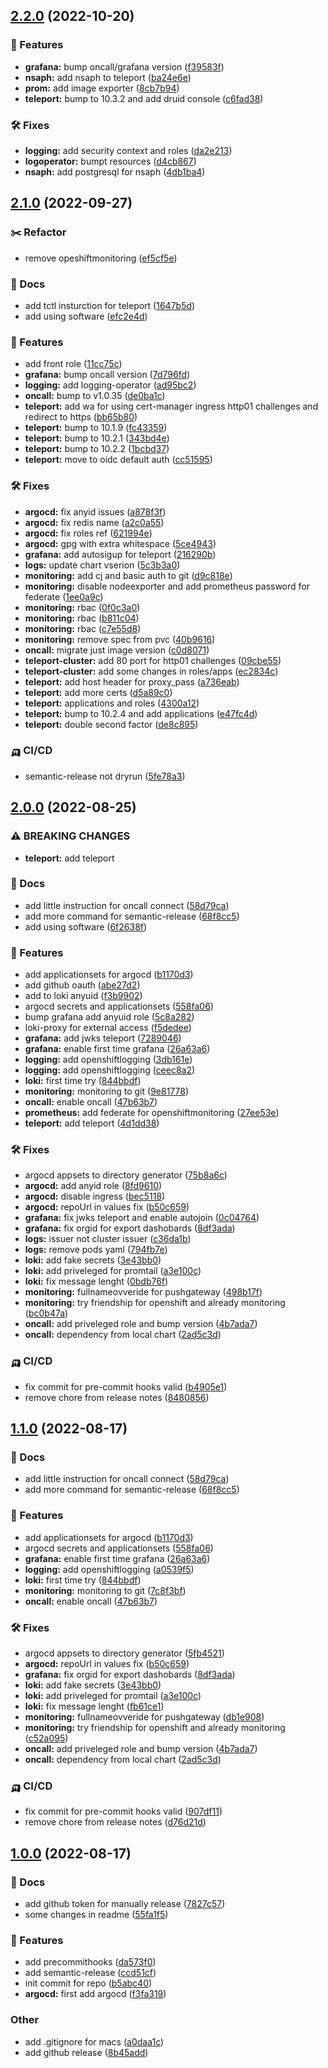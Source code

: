 ## [2.2.0](https://github.com/ForomePlatform/oc-iac/compare/2.1.0...2.2.0) (2022-10-20)


### 🚀 Features

* **grafana:** bump oncall/grafana version ([f39583f](https://github.com/ForomePlatform/oc-iac/commit/f39583f3356fea88cc718ad66334caed9fc1234e))
* **nsaph:** add nsaph to teleport ([ba24e6e](https://github.com/ForomePlatform/oc-iac/commit/ba24e6e2df7dcf4f1ec24750e1e2446a497e67bb))
* **prom:** add image exporter ([8cb7b94](https://github.com/ForomePlatform/oc-iac/commit/8cb7b941029bec54a648bdb17a2d72880dc1439c))
* **teleport:** bump to 10.3.2 and add druid console ([c6fad38](https://github.com/ForomePlatform/oc-iac/commit/c6fad382d3ce7e34a1d920a2f2824d2157ccf261))


### 🛠 Fixes

* **logging:** add security context and roles ([da2e213](https://github.com/ForomePlatform/oc-iac/commit/da2e21302ae30532003b20879df57a2567d0cdab))
* **logoperator:** bumpt resources ([d4cb867](https://github.com/ForomePlatform/oc-iac/commit/d4cb867c631483a36fbdc00e663834ee60d77954))
* **nsaph:** add postgresql for nsaph ([4db1ba4](https://github.com/ForomePlatform/oc-iac/commit/4db1ba44037c851e7470f45b2b23cb2518c1efa6))

## [2.1.0](https://github.com/ForomePlatform/oc-iac/compare/2.0.0...2.1.0) (2022-09-27)


### :scissors: Refactor

* remove opeshiftmonitoring ([ef5cf5e](https://github.com/ForomePlatform/oc-iac/commit/ef5cf5ef7ba0b0296a1c0beebacabb2a8ba1d058))


### 📔 Docs

* add tctl insturction for teleport ([1647b5d](https://github.com/ForomePlatform/oc-iac/commit/1647b5d1f228c80d22eafe1fbfa29cc747415420))
* add using software ([efc2e4d](https://github.com/ForomePlatform/oc-iac/commit/efc2e4d5b20168c6de7b3990a5d3fd4976dcc064))


### 🚀 Features

* add front role ([11cc75c](https://github.com/ForomePlatform/oc-iac/commit/11cc75c6321d6702671ad5ef19561e2c249404e8))
* **grafana:** bump oncall version ([7d796fd](https://github.com/ForomePlatform/oc-iac/commit/7d796fd3a9897332fdb082d4ae2ce71b3fee5e53))
* **logging:** add logging-operator ([ad95bc2](https://github.com/ForomePlatform/oc-iac/commit/ad95bc2c089b7a8ed68e99a7b2fe052bbb31659d))
* **oncall:** bump to v1.0.35 ([de0ba1c](https://github.com/ForomePlatform/oc-iac/commit/de0ba1c2bd2f144acbfa5b9b3e627f6e0c386ce4))
* **teleport:** add wa for using cert-manager ingress http01 challenges and redirect to https ([bb65b80](https://github.com/ForomePlatform/oc-iac/commit/bb65b802fe3451c36d6ac1a7d86fe3ffa558f4f9))
* **teleport:** bump to 10.1.9 ([fc43359](https://github.com/ForomePlatform/oc-iac/commit/fc4335917e315fb77afa2e6ec1eef40819f43b3e))
* **teleport:** bump to 10.2.1 ([343bd4e](https://github.com/ForomePlatform/oc-iac/commit/343bd4e4b242512a2d15d61c36fd0976179f88a6))
* **teleport:** bump to 10.2.2 ([1bcbd37](https://github.com/ForomePlatform/oc-iac/commit/1bcbd37f78559a45f16f89cf52473655c5c8a6cf))
* **teleport:** move to oidc default auth ([cc51595](https://github.com/ForomePlatform/oc-iac/commit/cc51595dda8461ddd8eca6edf2940676ad303571))


### 🛠 Fixes

* **argocd:** fix anyid issues ([a878f3f](https://github.com/ForomePlatform/oc-iac/commit/a878f3f0c1c2e0a05ec568f50edd5873efa34748))
* **argocd:** fix redis name ([a2c0a55](https://github.com/ForomePlatform/oc-iac/commit/a2c0a55d281f0009a077a740074e11a6b3bc2738))
* **argocd:** fix roles ref ([621994e](https://github.com/ForomePlatform/oc-iac/commit/621994e25f8afd2288562694e208f7531d7a5d8f))
* **argocd:** gpg with extra whitespace ([5ce4943](https://github.com/ForomePlatform/oc-iac/commit/5ce494309b5a7340458926b2594535407d2740f1))
* **grafana:** add autosigup for teleport ([216290b](https://github.com/ForomePlatform/oc-iac/commit/216290b08f799cd91c510b7cdbad8beb52d419f7))
* **logs:** update chart vserion ([5c3b3a0](https://github.com/ForomePlatform/oc-iac/commit/5c3b3a0e2e3bff6b019dc10d1b903fe6591da376))
* **monitoring:** add cj and basic auth to git ([d9c818e](https://github.com/ForomePlatform/oc-iac/commit/d9c818e4cdfb590e7499e8cbb6d6954fc56d8b54))
* **monitoring:** disable nodeexporter and add prometheus password for federate ([1ee0a9c](https://github.com/ForomePlatform/oc-iac/commit/1ee0a9c8fbb8386bd1d1fd5744ea80b21f2c51ed))
* **monitoring:** rbac ([0f0c3a0](https://github.com/ForomePlatform/oc-iac/commit/0f0c3a09d3dfce142c960329dff756c351734313))
* **monitoring:** rbac ([b811c04](https://github.com/ForomePlatform/oc-iac/commit/b811c044f081e44d738cd676b3040d6efd709d37))
* **monitoring:** rbac ([c7e55d8](https://github.com/ForomePlatform/oc-iac/commit/c7e55d83d161fa083420fab94f9facc057f0c051))
* **monitoring:** remove spec from pvc ([40b9616](https://github.com/ForomePlatform/oc-iac/commit/40b9616cadf188f50a922722b5401d1bd75dfab6))
* **oncall:** migrate just image version ([c0d8071](https://github.com/ForomePlatform/oc-iac/commit/c0d8071f95bdc296d359fdd7a842775290aeb588))
* **teleport-cluster:** add 80 port for http01 challenges ([09cbe55](https://github.com/ForomePlatform/oc-iac/commit/09cbe55f79fe1dd84ff0e267474297c027e8088c))
* **teleport-cluster:** add some changes in roles/apps ([ec2834c](https://github.com/ForomePlatform/oc-iac/commit/ec2834c572fb9f0ae5e4566d54007fb887641178))
* **teleport:** add host header for proxy_pass ([a736eab](https://github.com/ForomePlatform/oc-iac/commit/a736eab11bced2d270e0884d60f537e9d1fc3d36))
* **teleport:** add more certs ([d5a89c0](https://github.com/ForomePlatform/oc-iac/commit/d5a89c0f2304497af76deb50b315d95204709673))
* **teleport:** applications and roles ([4300a12](https://github.com/ForomePlatform/oc-iac/commit/4300a12fd457d67226c69e085365c14c3a53737e))
* **teleport:** bump to 10.2.4 and add applications ([e47fc4d](https://github.com/ForomePlatform/oc-iac/commit/e47fc4d0b5f1dca16e5a2952dc58e1eda39ffefb))
* **teleport:** double second factor ([de8c895](https://github.com/ForomePlatform/oc-iac/commit/de8c895009653355ca521e50451827667467c0b7))


### 🛺 CI/CD

* semantic-release not dryrun ([5fe78a3](https://github.com/ForomePlatform/oc-iac/commit/5fe78a35e394c7a8f924444b12e7be2f1b9262f3))

## [2.0.0](https://github.com/ForomePlatform/oc-iac/compare/1.0.0...2.0.0) (2022-08-25)


### ⚠ BREAKING CHANGES

* **teleport:** add teleport

### 📔 Docs

* add little instruction for oncall connect ([58d79ca](https://github.com/ForomePlatform/oc-iac/commit/58d79ca64cd0ad9f66bdba21fb862d876973dcda))
* add more command for semantic-release ([68f8cc5](https://github.com/ForomePlatform/oc-iac/commit/68f8cc587b4fc55a2f582e80d2f12cd71ea0a096))
* add using software ([6f2638f](https://github.com/ForomePlatform/oc-iac/commit/6f2638ffb8180c7ce83a3ef27840c099198ed2e3))


### 🚀 Features

* add applicationsets for argocd ([b1170d3](https://github.com/ForomePlatform/oc-iac/commit/b1170d38b8fe0c3c8cf367331dd9cfeec77b99fb))
* add github oauth ([abe27d2](https://github.com/ForomePlatform/oc-iac/commit/abe27d281b4e3378d2b643beb35990dc4faeef15))
* add to loki anyuid ([f3b9902](https://github.com/ForomePlatform/oc-iac/commit/f3b9902ed818b49a28f51eab7f1f4ddf7b36926c))
* argocd secrets and applicationsets ([558fa06](https://github.com/ForomePlatform/oc-iac/commit/558fa060c21f285557999ed04bad6358c5f66906))
* bump grafana add anyuid role ([5c8a282](https://github.com/ForomePlatform/oc-iac/commit/5c8a2825e36bb31656c461e78476165814d637d0))
* loki-proxy for external access ([f5dedee](https://github.com/ForomePlatform/oc-iac/commit/f5dedee33f85e75134df94e513d8da331864c710))
* **grafana:** add jwks teleport ([7289046](https://github.com/ForomePlatform/oc-iac/commit/728904625b5dab781fa24a3a815598a6cdae9616))
* **grafana:** enable first time grafana ([26a63a6](https://github.com/ForomePlatform/oc-iac/commit/26a63a6fd0d963b362b5bed10353e323408d2d48))
* **logging:** add openshiftlogging ([3db161e](https://github.com/ForomePlatform/oc-iac/commit/3db161e5a8be65cf375afdf39d984425b8977822))
* **logging:** add openshiftlogging ([ceec8a2](https://github.com/ForomePlatform/oc-iac/commit/ceec8a2164971ade60ec09c4f8f8fa5cfa4e8c7e))
* **loki:** first time try ([844bbdf](https://github.com/ForomePlatform/oc-iac/commit/844bbdf7f6053348e1e16f3e17eb3b42cc565c64))
* **monitoring:** monitoring to git ([9e81778](https://github.com/ForomePlatform/oc-iac/commit/9e81778916e8badf54ea2c12ed54947da2203677))
* **oncall:** enable oncall ([47b63b7](https://github.com/ForomePlatform/oc-iac/commit/47b63b72db9c9976bf2019f72724cb41eb3e5371))
* **prometheus:** add federate for openshiftmonitoring ([27ee53e](https://github.com/ForomePlatform/oc-iac/commit/27ee53ef23bd50112c669f5513b589ac9ebb6040))
* **teleport:** add teleport ([4d1dd38](https://github.com/ForomePlatform/oc-iac/commit/4d1dd38a606c7a935a8c6d5631348bf8dcf07f7f))


### 🛠 Fixes

* argocd appsets to directory generator ([75b8a6c](https://github.com/ForomePlatform/oc-iac/commit/75b8a6cda5e69c0cbee638d6ba4e7d077e872b73))
* **argocd:** add anyid role ([8fd9610](https://github.com/ForomePlatform/oc-iac/commit/8fd96108aa80b15da0b0cb667850010a86bd86d0))
* **argocd:** disable ingress ([bec5118](https://github.com/ForomePlatform/oc-iac/commit/bec511886f2225bac8900ec79f61faa9f16d3873))
* **argocd:** repoUrl in values fix ([b50c659](https://github.com/ForomePlatform/oc-iac/commit/b50c6594a99e9f8097ed11a58bb4ab09f7dbb3a9))
* **grafana:** fix jwks teleport and enable autojoin ([0c04764](https://github.com/ForomePlatform/oc-iac/commit/0c047640286a9b8cf16c8872fc170a73052ac82d))
* **grafana:** fix orgid for export dashobards ([8df3ada](https://github.com/ForomePlatform/oc-iac/commit/8df3adaba95cb0e505e93c5e587b27c5973df0b8))
* **logs:** issuer not cluster issuer ([c36da1b](https://github.com/ForomePlatform/oc-iac/commit/c36da1b922d854e13a1c88f13a859c82dcf6597f))
* **logs:** remove pods yaml ([794fb7e](https://github.com/ForomePlatform/oc-iac/commit/794fb7e3843fd1b7da5b06520aadd2d0b657133f))
* **loki:** add fake secrets ([3e43bb0](https://github.com/ForomePlatform/oc-iac/commit/3e43bb0b0be6d6449fad4c0b2826c31f3f6f04b8))
* **loki:** add priveleged for promtail ([a3e100c](https://github.com/ForomePlatform/oc-iac/commit/a3e100c6a1c80193b39bcc77a233536895e45404))
* **loki:** fix message lenght ([0bdb76f](https://github.com/ForomePlatform/oc-iac/commit/0bdb76f947c76a739a6f1d5f0ac0cc424428859e))
* **monitoring:** fullnameovveride for pushgateway ([498b17f](https://github.com/ForomePlatform/oc-iac/commit/498b17f8323c3f714c0697bd2eddd50fa456ceef))
* **monitoring:** try friendship for openshift and already monitoring ([bc0b47a](https://github.com/ForomePlatform/oc-iac/commit/bc0b47a860033ecdc290e1cd42711c65bdd46699))
* **oncall:** add priveleged role and bump version ([4b7ada7](https://github.com/ForomePlatform/oc-iac/commit/4b7ada774c8bb1fb893e4182403ba5a6a689f52a))
* **oncall:** dependency from local chart ([2ad5c3d](https://github.com/ForomePlatform/oc-iac/commit/2ad5c3d513faf96c9b6bf696d8db954f2b98414b))


### 🛺 CI/CD

* fix commit for pre-commit hooks valid ([b4905e1](https://github.com/ForomePlatform/oc-iac/commit/b4905e1f8b70b4ccee0d28bd076d12afc7e9b0d0))
* remove chore from release notes ([8480856](https://github.com/ForomePlatform/oc-iac/commit/848085602463db2a2589b884711153045622f101))

## [1.1.0](https://github.com/ForomePlatform/oc-iac/compare/1.0.0...1.1.0) (2022-08-17)


### 📔 Docs

* add little instruction for oncall connect ([58d79ca](https://github.com/ForomePlatform/oc-iac/commit/58d79ca64cd0ad9f66bdba21fb862d876973dcda))
* add more command for semantic-release ([68f8cc5](https://github.com/ForomePlatform/oc-iac/commit/68f8cc587b4fc55a2f582e80d2f12cd71ea0a096))


### 🚀 Features

* add applicationsets for argocd ([b1170d3](https://github.com/ForomePlatform/oc-iac/commit/b1170d38b8fe0c3c8cf367331dd9cfeec77b99fb))
* argocd secrets and applicationsets ([558fa06](https://github.com/ForomePlatform/oc-iac/commit/558fa060c21f285557999ed04bad6358c5f66906))
* **grafana:** enable first time grafana ([26a63a6](https://github.com/ForomePlatform/oc-iac/commit/26a63a6fd0d963b362b5bed10353e323408d2d48))
* **logging:** add openshiftlogging ([a0539f5](https://github.com/ForomePlatform/oc-iac/commit/a0539f5c9c281582210343ca1740a648853be660))
* **loki:** first time try ([844bbdf](https://github.com/ForomePlatform/oc-iac/commit/844bbdf7f6053348e1e16f3e17eb3b42cc565c64))
* **monitoring:** monitoring to git ([7c8f3bf](https://github.com/ForomePlatform/oc-iac/commit/7c8f3bffb3df466e8df6351547aaf797394798b0))
* **oncall:** enable oncall ([47b63b7](https://github.com/ForomePlatform/oc-iac/commit/47b63b72db9c9976bf2019f72724cb41eb3e5371))


### 🛠 Fixes

* argocd appsets to directory generator ([5fb4521](https://github.com/ForomePlatform/oc-iac/commit/5fb452143aa3574c7340957f29bcd4bea382308e))
* **argocd:** repoUrl in values fix ([b50c659](https://github.com/ForomePlatform/oc-iac/commit/b50c6594a99e9f8097ed11a58bb4ab09f7dbb3a9))
* **grafana:** fix orgid for export dashobards ([8df3ada](https://github.com/ForomePlatform/oc-iac/commit/8df3adaba95cb0e505e93c5e587b27c5973df0b8))
* **loki:** add fake secrets ([3e43bb0](https://github.com/ForomePlatform/oc-iac/commit/3e43bb0b0be6d6449fad4c0b2826c31f3f6f04b8))
* **loki:** add priveleged for promtail ([a3e100c](https://github.com/ForomePlatform/oc-iac/commit/a3e100c6a1c80193b39bcc77a233536895e45404))
* **loki:** fix message lenght ([fb61ce1](https://github.com/ForomePlatform/oc-iac/commit/fb61ce1e0fb4e32486f2cbe3c7ba247d34904a14))
* **monitoring:** fullnameovveride for pushgateway ([db1e908](https://github.com/ForomePlatform/oc-iac/commit/db1e9088ffa3f6fd8c369d31d9ded553b9775e47))
* **monitoring:** try friendship for openshift and already monitoring ([c52a095](https://github.com/ForomePlatform/oc-iac/commit/c52a095adf07e6818aab05441d1edeee614f5323))
* **oncall:** add priveleged role and bump version ([4b7ada7](https://github.com/ForomePlatform/oc-iac/commit/4b7ada774c8bb1fb893e4182403ba5a6a689f52a))
* **oncall:** dependency from local chart ([2ad5c3d](https://github.com/ForomePlatform/oc-iac/commit/2ad5c3d513faf96c9b6bf696d8db954f2b98414b))


### 🛺 CI/CD

* fix commit for pre-commit hooks valid ([907df11](https://github.com/ForomePlatform/oc-iac/commit/907df1151bc38cd00beac9fbb111e1163af3e46b))
* remove chore from release notes ([d76d21d](https://github.com/ForomePlatform/oc-iac/commit/d76d21d605242bf622e326309cd1d05ce6a52803))

## [1.0.0](https://github.com/ForomePlatform/oc-iac/compare/...1.0.0) (2022-08-17)


### 📔 Docs

* add github token for manually release ([7827c57](https://github.com/ForomePlatform/oc-iac/commit/7827c5797213e7e3b0c4bbb017f234fa99649761))
* some changes in readme ([55fa1f5](https://github.com/ForomePlatform/oc-iac/commit/55fa1f54d8b82b134d97983b7d75c5b07ca201aa))


### 🚀 Features

* add precommithooks ([da573f0](https://github.com/ForomePlatform/oc-iac/commit/da573f08ed67abb76138376e020155c5c151af5b))
* add semantic-release ([ccd51cf](https://github.com/ForomePlatform/oc-iac/commit/ccd51cfbfa4d0213aeca3eaef0993b2e77637b41))
* init commit for repo ([b5abc40](https://github.com/ForomePlatform/oc-iac/commit/b5abc4079a3cf1971fce7730543e0ce180d72f6e))
* **argocd:** first add argocd ([f3fa319](https://github.com/ForomePlatform/oc-iac/commit/f3fa3194fc3fa03da1e5969eecc19b56aea205dc))


### Other

* add .gitignore for macs ([a0daa1c](https://github.com/ForomePlatform/oc-iac/commit/a0daa1c8239d896eb10dd98de8a3ade9c6c8259c))
* add github release ([8b45add](https://github.com/ForomePlatform/oc-iac/commit/8b45add30abf3f84a81bec43bfea93e84f887d11))
